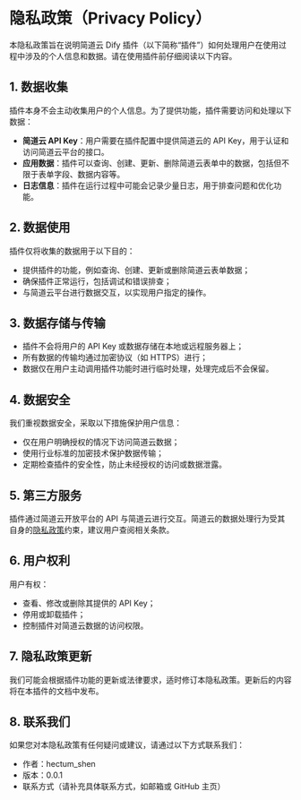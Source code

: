 # 隐私政策（Privacy Policy）

本隐私政策旨在说明简道云 Dify 插件（以下简称“插件”）如何处理用户在使用过程中涉及的个人信息和数据。请在使用插件前仔细阅读以下内容。

## 1. 数据收集

插件本身不会主动收集用户的个人信息。为了提供功能，插件需要访问和处理以下数据：

- **简道云 API Key**：用户需要在插件配置中提供简道云的 API Key，用于认证和访问简道云平台的接口。
- **应用数据**：插件可以查询、创建、更新、删除简道云表单中的数据，包括但不限于表单字段、数据内容等。
- **日志信息**：插件在运行过程中可能会记录少量日志，用于排查问题和优化功能。

## 2. 数据使用

插件仅将收集的数据用于以下目的：

- 提供插件的功能，例如查询、创建、更新或删除简道云表单数据；
- 确保插件正常运行，包括调试和错误排查；
- 与简道云平台进行数据交互，以实现用户指定的操作。

## 3. 数据存储与传输

- 插件不会将用户的 API Key 或数据存储在本地或远程服务器上；
- 所有数据的传输均通过加密协议（如 HTTPS）进行；
- 数据仅在用户主动调用插件功能时进行临时处理，处理完成后不会保留。

## 4. 数据安全

我们重视数据安全，采取以下措施保护用户信息：

- 仅在用户明确授权的情况下访问简道云数据；
- 使用行业标准的加密技术保护数据传输；
- 定期检查插件的安全性，防止未经授权的访问或数据泄露。

## 5. 第三方服务

插件通过简道云开放平台的 API 与简道云进行交互。简道云的数据处理行为受其自身的[隐私政策](https://hc.jiandaoyun.com/open/11498)约束，建议用户查阅相关条款。

## 6. 用户权利

用户有权：

- 查看、修改或删除其提供的 API Key；
- 停用或卸载插件；
- 控制插件对简道云数据的访问权限。

## 7. 隐私政策更新

我们可能会根据插件功能的更新或法律要求，适时修订本隐私政策。更新后的内容将在本插件的文档中发布。

## 8. 联系我们

如果您对本隐私政策有任何疑问或建议，请通过以下方式联系我们：

- 作者：hectum_shen
- 版本：0.0.1
- 联系方式（请补充具体联系方式，如邮箱或 GitHub 主页）